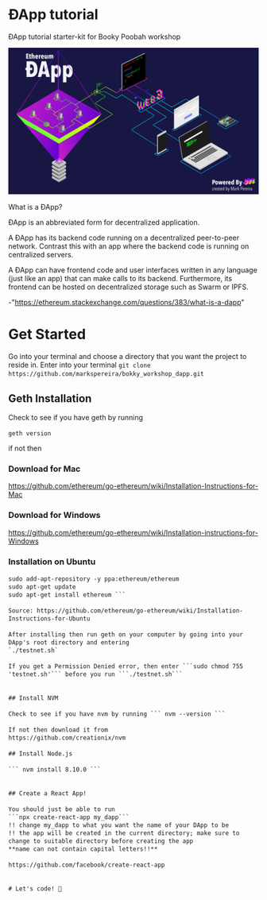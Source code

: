 # ÐApp tutorial
ÐApp tutorial starter-kit for Booky Poobah workshop

![Scheme](public/PRESENTATION-1.png)

What is a ÐApp?

ÐApp is an abbreviated form for decentralized application.

A ÐApp has its backend code running on a decentralized peer-to-peer network. Contrast this with an app where the backend code is running on centralized servers.

A ÐApp can have frontend code and user interfaces written in any language (just like an app) that can make calls to its backend. Furthermore, its frontend can be hosted on decentralized storage such as Swarm or IPFS.

-"https://ethereum.stackexchange.com/questions/383/what-is-a-dapp"

# Get Started

Go into your terminal and choose a directory that you want the project to reside in.
Enter into your terminal
`git clone https://github.com/markspereira/bokky_workshop_dapp.git`

## Geth Installation

Check to see if you have geth by running

``` geth version ```

if not then

### Download for Mac
https://github.com/ethereum/go-ethereum/wiki/Installation-Instructions-for-Mac
### Download for Windows
https://github.com/ethereum/go-ethereum/wiki/Installation-instructions-for-Windows
### Installation on Ubuntu
``` sudo apt-get install software-properties-common
sudo add-apt-repository -y ppa:ethereum/ethereum
sudo apt-get update
sudo apt-get install ethereum ```

Source: https://github.com/ethereum/go-ethereum/wiki/Installation-Instructions-for-Ubuntu

After installing then run geth on your computer by going into your DApp's root directory and entering
`./testnet.sh`

If you get a Permission Denied error, then enter ```sudo chmod 755 'testnet.sh'``` before you run ```./testnet.sh```


## Install NVM

Check to see if you have nvm by running ``` nvm --version ```

If not then download it from
https://github.com/creationix/nvm

## Install Node.js

``` nvm install 8.10.0 ```


## Create a React App!

You should just be able to run
```npx create-react-app my_dapp``` 
!! change my_dapp to what you want the name of your DApp to be 
!! the app will be created in the current directory; make sure to change to suitable directory before creating the app
**name can not contain capital letters!!**

https://github.com/facebook/create-react-app


# Let's code! 🎉
